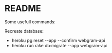 # README

Some usefull commands:

Recreate database:
 - heroku pg:reset --app --confirm webgram-api
 - heroku run rake db:migrate --app webgram-api

